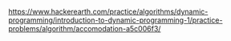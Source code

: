 https://www.hackerearth.com/practice/algorithms/dynamic-programming/introduction-to-dynamic-programming-1/practice-problems/algorithm/accomodation-a5c006f3/
